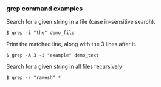 ### grep command examples

Search for a given string in a file (case in-sensitive search).

```
$ grep -i "the" demo_file
```

Print the matched line, along with the 3 lines after it.

```
$ grep -A 3 -i "example" demo_text
```

Search for a given string in all files recursively

```
$ grep -r "ramesh" *
```